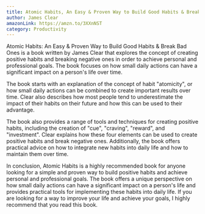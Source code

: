 ```yaml
---
title: Atomic Habits, An Easy & Proven Way to Build Good Habits & Break Bad Ones
author: James Clear
amazonLink: https://amzn.to/3XXnNST
category: Productivity
---
```

Atomic Habits: An Easy & Proven Way to Build Good Habits & Break Bad Ones is a book written by James Clear that explores the concept of creating positive habits and breaking negative ones in order to achieve personal and professional goals. The book focuses on how small daily actions can have a significant impact on a person's life over time.

The book starts with an explanation of the concept of habit "atomicity", or how small daily actions can be combined to create important results over time. Clear also describes how most people tend to underestimate the impact of their habits on their future and how this can be used to their advantage.

The book also provides a range of tools and techniques for creating positive habits, including the creation of "cue", "craving", "reward", and "investment". Clear explains how these four elements can be used to create positive habits and break negative ones. Additionally, the book offers practical advice on how to integrate new habits into daily life and how to maintain them over time.

In conclusion, Atomic Habits is a highly recommended book for anyone looking for a simple and proven way to build positive habits and achieve personal and professional goals. The book offers a unique perspective on how small daily actions can have a significant impact on a person's life and provides practical tools for implementing these habits into daily life. If you are looking for a way to improve your life and achieve your goals, I highly recommend that you read this book.